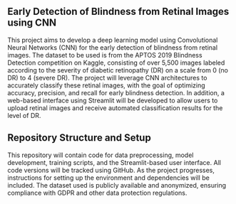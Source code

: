 ## Early Detection of Blindness from Retinal Images using CNN

This project aims to develop a deep learning model using Convolutional Neural Networks (CNN) for the early detection of blindness from retinal images. The dataset to be used is from the APTOS 2019 Blindness Detection competition on Kaggle, consisting of over 5,500 images labeled according to the severity of diabetic retinopathy (DR) on a scale from 0 (no DR) to 4 (severe DR). The project will leverage CNN architectures to accurately classify these retinal images, with the goal of optimizing accuracy, precision, and recall for early blindness detection. In addition, a web-based interface using Streamlit will be developed to allow users to upload retinal images and receive automated classification results for the level of DR.

## Repository Structure and Setup

This repository will contain code for data preprocessing, model development, training scripts, and the Streamlit-based user interface. All code versions will be tracked using GitHub. As the project progresses, instructions for setting up the environment and dependencies will be included. The dataset used is publicly available and anonymized, ensuring compliance with GDPR and other data protection regulations.

